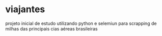 # viajantes
projeto inicial de estudo utilizando python e selemiun para scrapping de milhas das principais cias aéreas brasileiras
